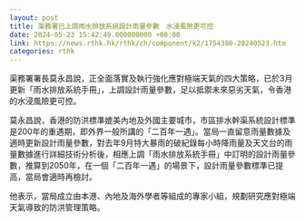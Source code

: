 ```yaml
---
layout: post
title: 渠務署已上調雨水排放系統設計雨量參數　水浸風險更可控
date: 2024-05-23 15:42:49.000000000 +08:00
link: https://news.rthk.hk/rthk/ch/component/k2/1754380-20240523.htm
categories: rthk
---
```


渠務署署長莫永昌說，正全面落實及執行強化應對極端天氣的四大策略，已於3月更新「雨水排放系統手冊」，上調設計雨量參數，足以抵禦未來惡劣天氣，令香港的水浸風險更可控。

莫永昌說，香港的防洪標準媲美內地及外國主要城市，市區排水幹渠系統設計標準是200年的重遇期，即外界一般所講的「二百年一遇」。當局一直留意雨量數據及適時更新設計雨量參數，對去年9月特大暴雨的破紀錄每小時降雨量及天文台的雨量數據進行詳細技術分析後，相應上調「雨水排放系統手冊」中訂明的設計雨量參數，推算到2050年，在一個「二百年一遇」的場景下，設計雨量參數標準已提高，當局會適時再檢討。

他表示，當局成立由本港、內地及海外學者等組成的專家小組，規劃研究應對極端天氣導致的防洪管理策略。
